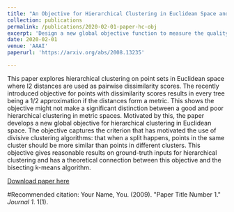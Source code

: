 ```yaml
---
title: "An Objective for Hierarchical Clustering in Euclidean Space and Its Connection to Bisecting K-means"
collection: publications
permalink: /publications/2020-02-01-paper-hc-obj
excerpt: 'Design a new global objective function to measure the quality of Hierarchical Clustering solutions for inputs in Eulidean space and discussed about its theoretical connection to groud-truth inputs and algorithms used in practice.'
date: 2020-02-01
venue: 'AAAI'
paperurl: 'https://arxiv.org/abs/2008.13235'

---
```

This paper explores hierarchical clustering on point sets in Euclidean space where l2 distances are used as pairwise dissimilarity scores. The recently introduced objective for points with dissimilarity scores results in every tree being a 1/2 approximation if the distances form a metric. This shows the objective might not make a significant distinction between a good and poor hierarchical clustering in metric spaces. Motivated by this, the paper develops a new global objective for hierarchical clustering in Euclidean space. The objective captures the criterion that has motivated the use of divisive clustering algorithms: that when a split happens, points in the same cluster should be more similar than points in different clusters. This objective gives reasonable results on ground-truth inputs for hierarchical clustering and has a theoretical connection between this objective and the bisecting k-means algorithm. 

[Download paper here](https://arxiv.org/abs/2008.13235)

#Recommended citation: Your Name, You. (2009). "Paper Title Number 1." <i>Journal 1</i>. 1(1).
